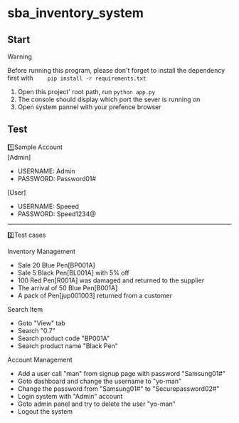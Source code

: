 # sba_inventory_system

## Start
> [!WARNING]
> Before running this program, please don't forget to install the dependency first with ```    pip install -r requirements.txt```

1. Open this project' root path, run ```python app.py```
2. The console should display which port the sever is running on 
3. Open system pannel with your prefence browser

## Test
1️⃣Sample Account \
[Admin] 
- USERNAME: Admin
- PASSWORD: Password01#

[User]
- USERNAME: Speeed
- PASSWORD: Speed1234@
<hr>
2️⃣Test cases

Inventory Management
- Sale 20 Blue Pen[BP001A]
- Sale 5 Black Pen[BL001A] with 5% off
- 100 Red Pen[R001A] was damaged and returned to the supplier
- The arrival of 50 Blue Pen[B001A]
- A pack of Pen[jup001003] returned from a customer

Search Item
- Goto "View" tab
- Search "0.7"
- Search product code "BP001A"
- Search product name "Black Pen"

Account Management
- Add a user call "man" from signup page with password "Samsung01#"
- Goto dashboard and change the username to "yo-man"
- Change the password from "Samsung01#" to "Securepassword02#"
- Login system with "Admin" account 
- Goto admin panel and try to delete the user "yo-man"
- Logout the system
